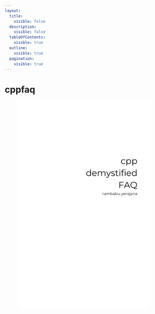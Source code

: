 ```yaml
---
layout:
  title:
    visible: false
  description:
    visible: false
  tableOfContents:
    visible: true
  outline:
    visible: true
  pagination:
    visible: true
---
```


# cppfaq

<figure><img src=".gitbook/assets/Gray Minimal Business Ebook Cover (1) (1).png" alt=""><figcaption></figcaption></figure>
